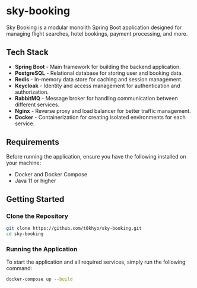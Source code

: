 # sky-booking
Sky Booking is a modular monolith Spring Boot application designed for managing flight searches, hotel bookings, payment processing, and more.


## Tech Stack

- **Spring Boot** - Main framework for building the backend application.
- **PostgreSQL** - Relational database for storing user and booking data.
- **Redis** - In-memory data store for caching and session management.
- **Keycloak** - Identity and access management for authentication and authorization.
- **RabbitMQ** - Message broker for handling communication between different services.
- **Nginx** - Reverse proxy and load balancer for better traffic management.
- **Docker** - Containerization for creating isolated environments for each service.

## Requirements

Before running the application, ensure you have the following installed on your machine:

- Docker and Docker Compose
- Java 11 or higher

## Getting Started

### Clone the Repository

```bash
git clone https://github.com/t0khyo/sky-booking.git
cd sky-booking
```

### Running the Application

To start the application and all required services, simply run the following command:

```bash
docker-compose up --build
```
